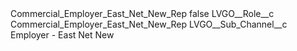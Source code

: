 <?xml version="1.0" encoding="UTF-8"?>
<CustomMetadata xmlns="http://soap.sforce.com/2006/04/metadata" xmlns:xsi="http://www.w3.org/2001/XMLSchema-instance" xmlns:xsd="http://www.w3.org/2001/XMLSchema">
    <label>Commercial_Employer_East_Net_New_Rep</label>
    <protected>false</protected>
    <values>
        <field>LVGO__Role__c</field>
        <value xsi:type="xsd:string">Commercial_Employer_East_Net_New_Rep</value>
    </values>
    <values>
        <field>LVGO__Sub_Channel__c</field>
        <value xsi:type="xsd:string">Employer - East Net New</value>
    </values>
</CustomMetadata>
